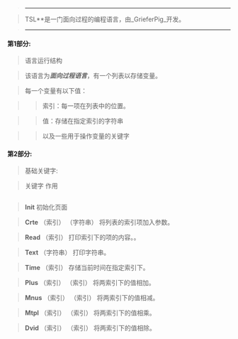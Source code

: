 




> ***



>



> TSL**是一门面向过程的编程语言，由_GrieferPig_开发。






>



> ***







#### 第1部分:







> 语言运行结构



> 该语言为***面向过程语言***，有一个列表以存储变量。



> 每一个变量有以下值：



>



> > 索引：每一项在列表中的位置。



> > 值：存储在指定索引的字符串



> > 以及一些用于操作变量的关键字







#### 第2部分:







> 基础关键字:



> 关键字	作用



>



> ```



> **Init** 	初始化页面



> **Crte** （索引）  （字符串）	将列表的索引项加入参数。



> **Read** （索引）	打印索引下的项的内容。。



> **Text** （字符串）	打印字符串。



> **Time** （索引）	存储当前时间在指定索引下。



> **Plus** （索引） （索引）	将两索引下的值相加。



> **Mnus** （索引） （索引）	将两索引下的值相减。



> **Mtpl** （索引） （索引）	将两索引下的值相乘。



> **Dvid** （索引） （索引）	将两索引下的值相除。



> ```
